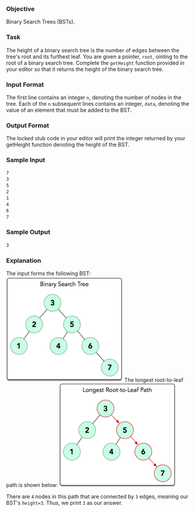 ### Objective
Binary Search Trees (BSTs).

### Task
The height of a binary search tree is the number of edges between the tree's root and its furthest leaf. You are given a pointer, `root`, ointing to the root of a binary search tree. Complete the `getHeight` function provided in your editor so that it returns the height of the binary search tree.

### Input Format
The first line contains an integer `n`, denoting the number of nodes in the tree. 
Each of the `n` subsequent lines contains an integer, `data`, denoting the value of an element that must be added to the BST.

### Output Format
The locked stub code in your editor will print the integer returned by your getHeight function denoting the height of the BST.

### Sample Input
```bash
7
3
5
2
1
4
6
7
```

### Sample Output
```bash
3
```

### Explanation
The input forms the following BST:
![BST](BST1.png)
The longest root-to-leaf path is shown below:
![BST2](BST2.png)

There are `4` nodes in this path that are connected by `3` edges, meaning our BST's `height=3`. Thus, we print `3` as our answer.